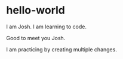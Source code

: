 # hello-world

I am Josh. I am learning to code. 

Good to meet you Josh. 

I am practicing by creating multiple changes. 
